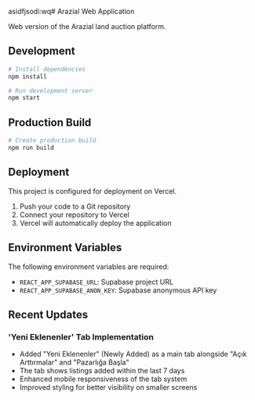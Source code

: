 asidfjsodi:wq# Arazial Web Application

Web version of the Arazial land auction platform.

## Development

```bash
# Install dependencies
npm install

# Run development server
npm start
```

## Production Build

```bash
# Create production build
npm run build
```

## Deployment

This project is configured for deployment on Vercel.

1. Push your code to a Git repository
2. Connect your repository to Vercel
3. Vercel will automatically deploy the application

## Environment Variables

The following environment variables are required:

- `REACT_APP_SUPABASE_URL`: Supabase project URL
- `REACT_APP_SUPABASE_ANON_KEY`: Supabase anonymous API key 

## Recent Updates

### 'Yeni Eklenenler' Tab Implementation
- Added "Yeni Eklenenler" (Newly Added) as a main tab alongside "Açık Arttırmalar" and "Pazarlığa Başla"
- The tab shows listings added within the last 7 days
- Enhanced mobile responsiveness of the tab system
- Improved styling for better visibility on smaller screens 

